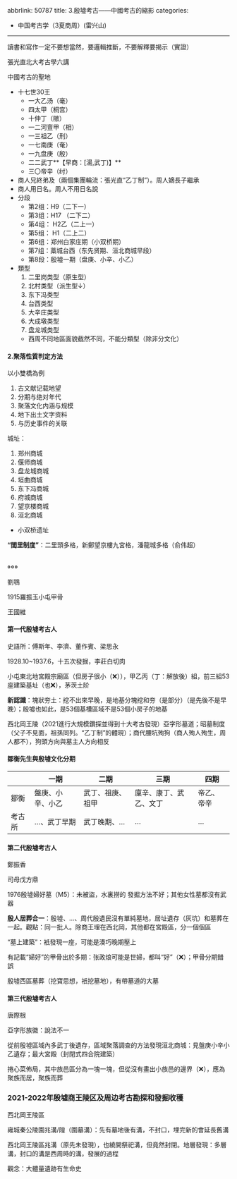 abbrlink: 50787
title: 3.殷墟考古——中國考古的縮影
categories:
  - 中国考古学（3夏商周）(雷兴山)
---

讀書和寫作一定不要想當然，要邏輯推斷，不要解釋要揭示（實證）

張光直北大考古學六講

中國考古的聖地

- 十七世30王
	- 一大乙汤（毫）
	- 四太甲（桐宫）
	- 十仲丁（隞）
	- 一二河亶甲（相）
	- 一三祖乙（刑）
	- 一七南庚（奄）
	- 一九盘庚（殷）
	- 二二武丁**【早商：\[湯,武丁\)】**
	- 三〇帝辛（纣）
- 商人兄終弟及（兩個集團輪流：張光直“乙丁制”）。周人嫡長子繼承
- 商人用日名。周人不用日名說
- 分段
	- 第2组：H9（二下一）
	- 第3组：H17 （二下二）
	- 第4组： H2乙（二上一）
	- 第5组： H1（二上二）
	- 第6组：郑州白家庄期（小双桥期）
	- 第7组：藁城台西（东先贤期、洹北商城早段）
	- 第8段：殷墟一期（盘庚、小辛、小乙）
- 類型
	1. ﻿﻿二里岗类型（原生型）
	2. ﻿﻿北村类型（派生型↓）
	3. ﻿﻿东下冯类型
	4. ﻿﻿台西类型
	5. ﻿﻿大辛庄类型
	6. ﻿﻿大成墩类型
	7. 盘龙城类型
	- 西周不同地區面貌截然不同，不能分類型（除非分文化）

#### 2.聚落性質判定方法

以小雙橋為例

1. ﻿﻿古文献记载地望
2. ﻿﻿分期与绝对年代
3. ﻿﻿聚落文化内涵与规模
4. ﻿﻿地下出土文字资料
5. ﻿﻿与历史事件的关联

城址：

1. 郑州商城
2. 偃师商城
3. 盘龙城商城
4. 垣曲商城
5. 东下冯商城
6. 府城商城
7. 望京楼商城
8. 洹北商城
- 小双桥遗址

**“閭里制度”**：二里頭多格，新鄭望京樓九宮格，潘龍城多格（俞伟超）

### 。。。

劉鶚

1915羅振玉小屯甲骨

王國維

#### 第一代殷墟考古人

史語所：傅斯年、李濟、董作賓、梁思永

1928.10~1937.6，十五次發掘，李莊白切肉

小屯東北地宮殿宗廟區（但房子很小（❌）），甲乙丙（丁：解放後）組，前三組53座建築基址（也❌），茅茨土阶

**新認識**：塊狀夯土：挖不出來早晚，是地基分塊挖和夯（是部分）（是先後不是早晚）；殷墟也如此，是53個基槽區域不是53個小房子的地基

西北岡王陵（2021進行大規模鑽探並得到十大考古發現）亞字形墓道；昭墓制度（父子不見面，祖孫同列。“乙丁制”的體現）；商代腰坑殉狗（商人殉人殉生，周人都不），狗頭方向與墓主人方向相反

#### 鄒衡先生與殷墟文化分期

||一期|二期|三期|四期|
|---|---|---|---|---|
|鄒衡|盤庚、小辛、小乙|武丁、祖庚、祖甲|廩辛、康丁、武乙、文丁|帝乙、帝辛|
|考古所|…、武丁早期|武丁晚期、…|…|…|

#### 第二代殷墟考古人

鄭振香

司母戊方鼎

1976殷墟婦好墓（M5）：未被盜，水裏撈的 發掘方法不好；其他女性墓都沒有武器

**殷人居葬合一**：殷墟、…、周代殷遺民沒有單純墓地，居址遺存（灰坑）和墓葬在一起。觀點：同一批人。除商王埋在西北岡，其他都在宮殿區，分一個個區

“墓上建築”：衹發現一座，可能是湊巧晚期壓上

有記載“婦好”的甲骨出於多期：张政烺可能是世婦，都叫“好”（❌）；甲骨分期錯誤

殷墟西區墓葬（挖寶思想，衹挖墓地），有帶墓道的大墓

#### 第三代殷墟考古人

唐際根

亞字形族徽：說法不一

從前殷墟區域內多武丁後遺存，區域聚落調查的方法發現洹北商城：見盤庚小辛小乙遺存；最大宮殿（封閉式四合院建築）

捲心菜佈局，其中族邑區分為一塊一塊，但從沒有畫出小族邑的邊界（❌），應為聚族而居，聚族而葬

### 2021-2022年殷墟商王陵区及周边考古勘探和發掘收穫

西北岡王陵區

雍城秦公陵園兆溝/隍（圍墓溝）：先有墓地後有溝，不封口，埋完新的會延長舊溝

西北岡王陵區兆溝（原先未發現），也繞開祭祀溝，但竟然封閉。地層發現：多層溝，封口的溝是西周時的溝，發展的過程

觀念：大體量遺跡有生命史